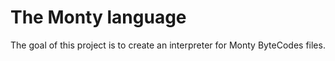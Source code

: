 # The Monty language

The goal of this project is to create an interpreter for Monty ByteCodes files.
